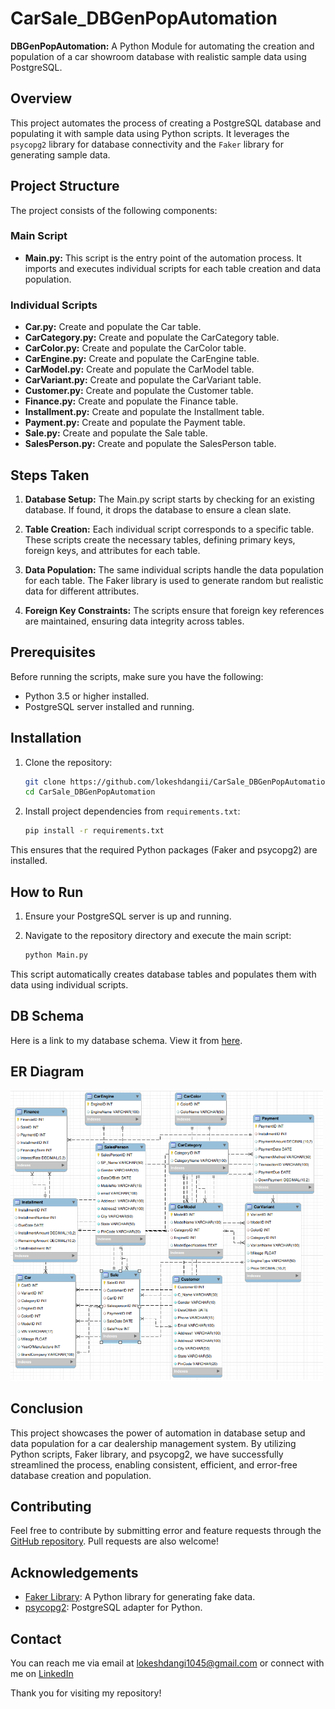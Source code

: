 # CarSale_DBGenPopAutomation
**DBGenPopAutomation:** A Python Module for automating the creation and population of a car showroom database with realistic sample data using PostgreSQL.

## Overview

This project automates the process of creating a PostgreSQL database and populating it with sample data using Python scripts. It leverages the `psycopg2` library for database connectivity and the `Faker` library for generating sample data.

## Project Structure

The project consists of the following components:

### Main Script

- **Main.py:** This script is the entry point of the automation process. It imports and executes individual scripts for each table creation and data population.

### Individual Scripts

- **Car.py:** Create and populate the Car table.
- **CarCategory.py:** Create and populate the CarCategory table.
- **CarColor.py:** Create and populate the CarColor table.
- **CarEngine.py:** Create and populate the CarEngine table.
- **CarModel.py:** Create and populate the CarModel table.
- **CarVariant.py:** Create and populate the CarVariant table.
- **Customer.py:** Create and populate the Customer table.
- **Finance.py:** Create and populate the Finance table.
- **Installment.py:** Create and populate the Installment table.
- **Payment.py:** Create and populate the Payment table.
- **Sale.py:** Create and populate the Sale table.
- **SalesPerson.py:** Create and populate the SalesPerson table.

## Steps Taken

1. **Database Setup:** The Main.py script starts by checking for an existing database. If found, it drops the database to ensure a clean slate.

2. **Table Creation:** Each individual script corresponds to a specific table. These scripts create the necessary tables, defining primary keys, foreign keys, and attributes for each table.

3. **Data Population:** The same individual scripts handle the data population for each table. The Faker library is used to generate random but realistic data for different attributes.

4. **Foreign Key Constraints:** The scripts ensure that foreign key references are maintained, ensuring data integrity across tables.

## Prerequisites

Before running the scripts, make sure you have the following:

- Python 3.5 or higher installed.
- PostgreSQL server installed and running.

## Installation

1. Clone the repository:

    ```bash
    git clone https://github.com/lokeshdangii/CarSale_DBGenPopAutomation
    cd CarSale_DBGenPopAutomation
    ```

2. Install project dependencies from `requirements.txt`:

    ```bash
    pip install -r requirements.txt
    ```

This ensures that the required Python packages (Faker and psycopg2) are installed.

## How to Run

1. Ensure your PostgreSQL server is up and running.

2. Navigate to the repository directory and execute the main script:

    ```bash
    python Main.py
    ```

This script automatically creates database tables and populates them with data using individual scripts.

## DB Schema

Here is a link to my database schema. View it from [here](https://docs.google.com/spreadsheets/d/142qSCSo7DvzJm0dkXzN0Z9ECH6Y3db7tqqDw3qo8G8s/edit#gid=0).

## ER Diagram

<img src="https://github.com/lokeshdangii/CarSale_DBGenPopAutomation/raw/main/ER_Diagram.png" alt="ER Diagram" width="500">


## Conclusion

This project showcases the power of automation in database setup and data population for a car dealership management system. By utilizing Python scripts, Faker library, and psycopg2, we have successfully streamlined the process, enabling consistent, efficient, and error-free database creation and population.

## Contributing

Feel free to contribute by submitting error and feature requests through the [GitHub repository](https://github.com/lokeshdangii/CarSale_DBGenPopAutomation). Pull requests are also welcome!

## Acknowledgements

- [Faker Library](https://faker.readthedocs.io/en/master/): A Python library for generating fake data.
- [psycopg2](https://pypi.org/project/psycopg2/): PostgreSQL adapter for Python.

## Contact

You can reach me via email at [lokeshdangi1045@gmail.com](mailto:lokeshdangi1045@gmail.com) or connect with me on [LinkedIn](https://www.linkedin.com/in/lokeshdangi/)

Thank you for visiting my repository!
